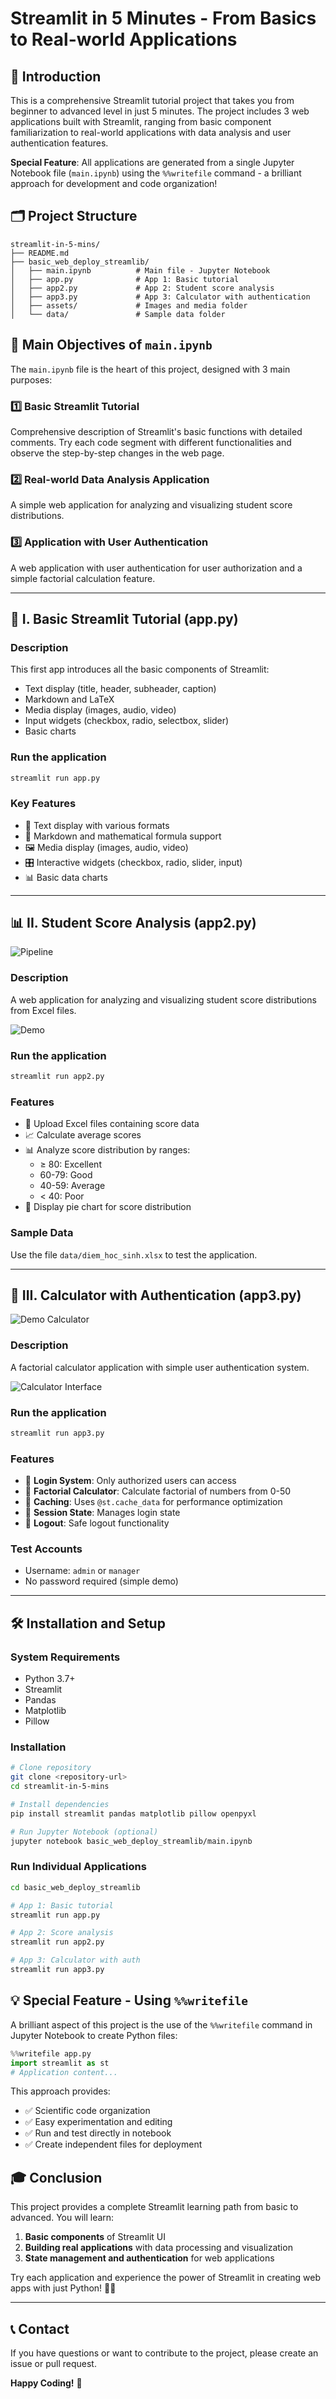 # Streamlit in 5 Minutes - From Basics to Real-world Applications

## 📝 Introduction

This is a comprehensive Streamlit tutorial project that takes you from beginner to advanced level in just 5 minutes. The project includes 3 web applications built with Streamlit, ranging from basic component familiarization to real-world applications with data analysis and user authentication features.

**Special Feature**: All applications are generated from a single Jupyter Notebook file (`main.ipynb`) using the `%%writefile` command - a brilliant approach for development and code organization!

## 🗂️ Project Structure

```
streamlit-in-5-mins/
├── README.md
├── basic_web_deploy_streamlib/
│   ├── main.ipynb          # Main file - Jupyter Notebook
│   ├── app.py              # App 1: Basic tutorial
│   ├── app2.py             # App 2: Student score analysis  
│   ├── app3.py             # App 3: Calculator with authentication
│   ├── assets/             # Images and media folder
│   └── data/               # Sample data folder
```

## 🎯 Main Objectives of `main.ipynb`

The `main.ipynb` file is the heart of this project, designed with 3 main purposes:

### 1️⃣ **Basic Streamlit Tutorial** 
Comprehensive description of Streamlit's basic functions with detailed comments. Try each code segment with different functionalities and observe the step-by-step changes in the web page.

### 2️⃣ **Real-world Data Analysis Application**
A simple web application for analyzing and visualizing student score distributions.

### 3️⃣ **Application with User Authentication** 
A web application with user authentication for user authorization and a simple factorial calculation feature.

---

## 🚀 I. Basic Streamlit Tutorial (app.py)

### Description
This first app introduces all the basic components of Streamlit:
- Text display (title, header, subheader, caption)
- Markdown and LaTeX
- Media display (images, audio, video)
- Input widgets (checkbox, radio, selectbox, slider)
- Basic charts

### Run the application
```bash
streamlit run app.py
```

### Key Features
- 📝 Text display with various formats
- 🎨 Markdown and mathematical formula support
- 🖼️ Media display (images, audio, video)
- 🎛️ Interactive widgets (checkbox, radio, slider, input)
- 📊 Basic data charts

---

## 📊 II. Student Score Analysis (app2.py)

![Pipeline](./basic_web_deploy_streamlib/assets/pipeline.png)

### Description
A web application for analyzing and visualizing student score distributions from Excel files.

![Demo](./basic_web_deploy_streamlib/assets/image1.png)

### Run the application
```bash
streamlit run app2.py
```

### Features
- 📁 Upload Excel files containing score data
- 📈 Calculate average scores
- 📊 Analyze score distribution by ranges:
  - ≥ 80: Excellent
  - 60-79: Good  
  - 40-59: Average
  - < 40: Poor
- 🥧 Display pie chart for score distribution

### Sample Data
Use the file `data/diem_hoc_sinh.xlsx` to test the application.

---

## 🔐 III. Calculator with Authentication (app3.py)

![Demo Calculator](./basic_web_deploy_streamlib/assets/image2.png)

### Description
A factorial calculator application with simple user authentication system.

![Calculator Interface](./basic_web_deploy_streamlib/assets/factorial.png)

### Run the application
```bash
streamlit run app3.py
```

### Features
- 🔐 **Login System**: Only authorized users can access
- 🧮 **Factorial Calculator**: Calculate factorial of numbers from 0-50
- 💾 **Caching**: Uses `@st.cache_data` for performance optimization  
- 👤 **Session State**: Manages login state
- 🚪 **Logout**: Safe logout functionality

### Test Accounts
- Username: `admin` or `manager`
- No password required (simple demo)

---

## 🛠️ Installation and Setup

### System Requirements
- Python 3.7+
- Streamlit
- Pandas
- Matplotlib
- Pillow

### Installation
```bash
# Clone repository
git clone <repository-url>
cd streamlit-in-5-mins

# Install dependencies
pip install streamlit pandas matplotlib pillow openpyxl

# Run Jupyter Notebook (optional)
jupyter notebook basic_web_deploy_streamlib/main.ipynb
```

### Run Individual Applications
```bash
cd basic_web_deploy_streamlib

# App 1: Basic tutorial
streamlit run app.py

# App 2: Score analysis
streamlit run app2.py  

# App 3: Calculator with auth
streamlit run app3.py
```

## 💡 Special Feature - Using `%%writefile`

A brilliant aspect of this project is the use of the `%%writefile` command in Jupyter Notebook to create Python files:

```python
%%writefile app.py
import streamlit as st
# Application content...
```

This approach provides:
- ✅ Scientific code organization
- ✅ Easy experimentation and editing
- ✅ Run and test directly in notebook
- ✅ Create independent files for deployment

## 🎓 Conclusion

This project provides a complete Streamlit learning path from basic to advanced. You will learn:

1. **Basic components** of Streamlit UI
2. **Building real applications** with data processing and visualization  
3. **State management and authentication** for web applications

Try each application and experience the power of Streamlit in creating web apps with just Python! 🐍✨

---

## 📞 Contact

If you have questions or want to contribute to the project, please create an issue or pull request.

**Happy Coding!** 🚀